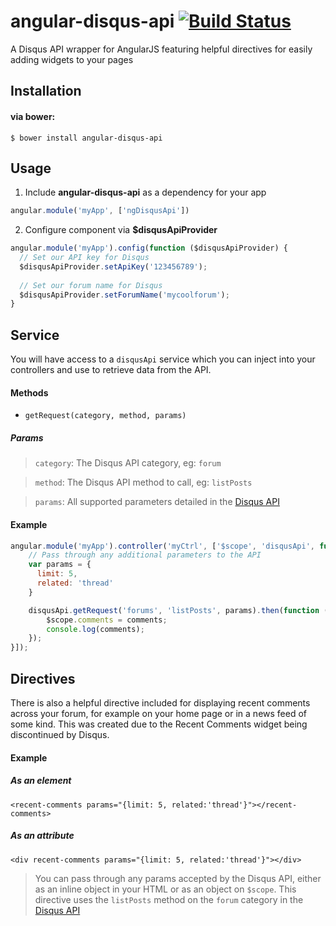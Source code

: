 angular-disqus-api [![Build Status](https://travis-ci.org/brandon-barker/angular-disqus-api.svg?branch=master)](https://travis-ci.org/brandon-barker/angular-disqus-api)
==================

A Disqus API wrapper for AngularJS featuring helpful directives for easily adding widgets to your pages

## Installation

#### via bower:

```
$ bower install angular-disqus-api
```

## Usage

1. Include **angular-disqus-api** as a dependency for your app

  ```js
  angular.module('myApp', ['ngDisqusApi'])
  ```
  
2. Configure component via **$disqusApiProvider**

  ```js
  angular.module('myApp').config(function ($disqusApiProvider) {
    // Set our API key for Disqus
    $disqusApiProvider.setApiKey('123456789');
    
    // Set our forum name for Disqus
    $disqusApiProvider.setForumName('mycoolforum');
  }
  ```

## Service

You will have access to a ```disqusApi``` service which you can inject into your controllers and use to retrieve data from the API.

#### Methods

* ```getRequest(category, method, params)```

##### Params

> ```category```: The Disqus API category, eg: `forum`

> ```method```: The Disqus API method to call, eg: `listPosts`

> ```params```: All supported parameters detailed in the [Disqus API](https://disqus.com/api/docs/)

#### Example

```js
angular.module('myApp').controller('myCtrl', ['$scope', 'disqusApi', function ($scope, disqusApi) {
    // Pass through any additional parameters to the API
    var params = {
      limit: 5,
      related: 'thread'
    }

    disqusApi.getRequest('forums', 'listPosts', params).then(function (comments) {
        $scope.comments = comments;
        console.log(comments);
    });
}]);
```

## Directives

There is also a helpful directive included for displaying recent comments across your forum, for example on your home page or in a news feed of some kind. This was created due to the Recent Comments widget being discontinued by Disqus.

#### Example

##### As an element

```
<recent-comments params="{limit: 5, related:'thread'}"></recent-comments>
```

##### As an attribute

```
<div recent-comments params="{limit: 5, related:'thread'}"></div>
```

> You can pass through any params accepted by the Disqus API, either as an inline object in your HTML or as an object on ```$scope```. This directive uses the ```listPosts``` method on the ```forum``` category in the [Disqus API](https://disqus.com/api/docs/forums/listPosts/)

